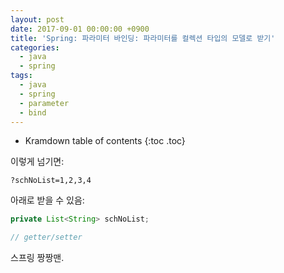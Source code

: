 ```yaml
---
layout: post
date: 2017-09-01 00:00:00 +0900
title: 'Spring: 파라미터 바인딩: 파라미터를 컬렉션 타입의 모델로 받기'
categories:
  - java
  - spring
tags:
  - java
  - spring
  - parameter
  - bind
---
```


* Kramdown table of contents
{:toc .toc}

이렇게 넘기면:

```
?schNoList=1,2,3,4
```

아래로 받을 수 있음:

```java
private List<String> schNoList;

// getter/setter
```

스프링 짱짱맨.
